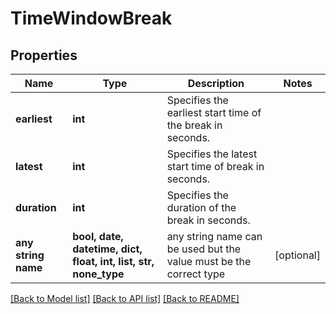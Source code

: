 # TimeWindowBreak


## Properties
Name | Type | Description | Notes
------------ | ------------- | ------------- | -------------
**earliest** | **int** | Specifies the earliest start time of the break in seconds. | 
**latest** | **int** | Specifies the latest start time of break in seconds. | 
**duration** | **int** | Specifies the duration of the break in seconds. | 
**any string name** | **bool, date, datetime, dict, float, int, list, str, none_type** | any string name can be used but the value must be the correct type | [optional]

[[Back to Model list]](../README.md#documentation-for-models) [[Back to API list]](../README.md#documentation-for-api-endpoints) [[Back to README]](../README.md)



